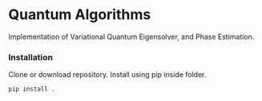 # Quantum Algorithms
Implementation of Variational Quantum Eigensolver, and Phase Estimation.

### Installation
Clone or download repository. Install using pip inside folder.
```bash
pip install .
```
